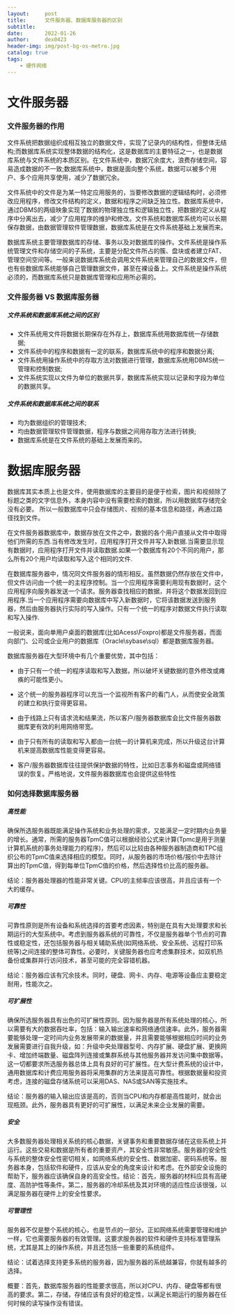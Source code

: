 ```yaml
---
layout:     post
title:      文件服务器、数据库服务器的区别
subtitle:   
date:       2022-01-26
author:     dex0423
header-img: img/post-bg-os-metro.jpg
catalog: true
tags:
    - 硬件网络
---
```



# 文件服务器

### 文件服务器的作用

文件系统把数据组织成相互独立的数据文件，实现了记录内的结构性，但整体无结构;而数据库系统实现整体数据的结构化，这是数据库的主要特征之一，也是数据库系统与文件系统的本质区别。在文件系统中，数据冗余度大，浪费存储空间，容易造成数据的不一致;数据库系统中，数据是面向整个系统，数据可以被多个用户、多个应用共享使用，减少了数据冗余。

文件系统中的文件是为某一特定应用服务的，当要修改数据的逻辑结构时，必须修改应用程序，修改文件结构的定义，数据和程序之间缺乏独立性。数据库系统中，通过DBMS的两级映象实现了数据的物理独立性和逻辑独立性，把数据的定义从程序中分离出去，减少了应用程序的维护和修改。文件系统和数据库系统均可以长期保存数据，由数据管理软件管理数据，数据库系统是在文件系统基础上发展而来。

数据库系统主要管理数据库的存储、事务以及对数据库的操作。文件系统是操作系统管理文件和存储空间的子系统，主要是分配文件所占的簇、盘块或者建立FAT、管理空间空间等。一般来说数据库系统会调用文件系统来管理自己的数据文件，但也有些数据库系统能够自己管理数据文件，甚至在裸设备上。文件系统是操作系统必须的，而数据库系统只是数据库管理和应用所必需的。

### 文件服务器 VS 数据库服务器

##### 文件系统和数据库系统之间的区别

- 文件系统用文件将数据长期保存在外存上，数据库系统用数据库统一存储数据;
- 文件系统中的程序和数据有一定的联系，数据库系统中的程序和数据分离;
- 文件系统用操作系统中的存取方法对数据进行管理，数据库系统用DBMS统一管理和控制数据;
- 文件系统实现以文件为单位的数据共享，数据库系统实现以记录和字段为单位的数据共享。

##### 文件系统和数据库系统之间的联系

- 均为数据组织的管理技术;
- 均由数据管理软件管理数据，程序与数据之间用存取方法进行转换;
- 数据库系统是在文件系统的基础上发展而来的。


# 数据库服务器

数据库其实本质上也是文件，使用数据库的主要目的是便于检索，图片和视频除了标题之类的文字信息外，本身内容中没有需要检索的数据，所以用数据库存储完全没有必要。 所以一般数据库中只会存储图片、视频的基本信息和路径，再通过路径找到文件。

在文件服务器数据库中，数据存放在文件之中，数据的各个用户直接从文件中取得他们所需的东西.当有修改发生时，应用程序打开文件并写入新数据.当需要显示现有数据时，应用程序打开文件并读取数据.如果一个数据库有20个不同的用户，那么所有20个用户均读取和写入这个相同的文件.

在数据库服务器中，情况同文件服务器的情形相反。虽然数据仍然存放在文件中，但文件访问由一个统一的主程序控制。当一个应用程序需要利用现有数据时，这个应用程序向服务器发送一个请求。服务器查找相应的数据，并将这个数据发回到应用程序.当一个应用程序需要向数据库中写入新数据时，它将该数据发送到服务器，然后由服务器执行实际的写入操作。只有一个统一的程序对数据文件执行读取和写入操作.

一般说来，面向单用户桌面的数据库(比如Acess\Foxpro)都是文件服务器，而面向部门、公司或企业用户的数据库（Oracle\sybase\sql）都是数据库服务器。

数据库服务器在大型环境中有几个重要优势，其中包括：

- 由于只有一个统一的程序读取和写入数据，所以破坏关键数据的意外修改或瘫痪的可能性更小。

- 这个统一的服务器程序可以充当一个监视所有客户的看门人，从而使安全政策的建立和执行变得更容易。

- 由于线路上只有请求流和结果流，所以客户/服务器数据库会比文件服务器数据库更有效的利用网络带宽。

- 由于只有所有的读取和写入都由一台统一的计算机来完成，所以升级这台计算机来提高数据库性能变得更容易。

- 客户/服务器数据库往往提供保护数据的特性，比如日志事务和磁盘或网络错误的恢复。严格地说，文件服务器数据库也会提供这些特性

### 如何选择数据库服务器

##### 高性能

确保所选服务器既能满足操作系统和业务处理的需求，又能满足一定时期内业务量的增长。通常，所需的服务器TpmC值可以根据经验公式来计算(Tpmc是用于测量计算机系统的事务处理能力的程序)，然后可以比较由各种服务器制造商和TPC组织公布的TpmC值来选择相应的模型。同时，从服务器的市场价格/报价中去除计算出的TpmC值，得到每单位TpmC值的价格，然后选择性价比高的服务器。

结论：服务器处理器的性能非常关键。CPU的主频率应该很高，并且应该有一个大的缓存。

##### 可靠性

可靠性原则是所有设备和系统选择的首要考虑因素，特别是在具有大处理要求和长期运行的大型系统中。考虑到服务器系统的可靠性，不仅是服务器单个节点的可靠性或稳定性，还包括服务器与相关辅助系统(如网络系统、安全系统、远程打印系统等)之间连接的整体可靠性。必要时，关键服务器也应考虑集群技术，如双机热备份或集群并行访问技术，甚至可能的完全容错机器。

结论：服务器应该有冗余技术。同时，硬盘、网卡、内存、电源等设备应主要稳定耐用，性能次之。

##### 可扩展性

确保所选服务器具有出色的可扩展性原则。因为服务器是所有系统处理的核心，所以需要有大的数据吞吐率，包括：输入输出速率和网络通信速率。此外，服务器需要能够处理一定时间内业务发展带来的数据量，并且需要能够根据相应时间的业务发展需要进行自我升级，如：升级中央处理器型号、内存扩展、硬盘扩展、更换网卡、增加终端数量、磁盘阵列连接或集群系统与其他服务器并发访问集中数据等。这一切都要求所选服务器总体上具有良好的可扩展性。在大型计费系统的设计中，通用数据库和计费应用服务器将采用集群的方法来提高可靠性。根据数据量和投资考虑，连接的磁盘存储系统可以采用DAS、NAS或SAN等实施技术。

结论：服务器的输入输出应该是高的，否则当CPU和内存都是高性能时，就会出现瓶颈。此外，服务器具有更好的可扩展性，以满足未来企业发展的需要。

##### 安全

大多数服务器处理相关系统的核心数据，关键事务和重要数据存储在这些系统上并运行。这些交易和数据是所有者的重要资产，其安全性非常敏感。服务器的安全性与系统的整体安全性密切相关，如网络系统的安全性、数据加密、密码系统等。服务器本身，包括软件和硬件，应该从安全的角度来设计和考虑。在外部安全设施的帮助下，服务器应该确保自身的高安全性。结论：首先，服务器的材料应具有高硬度、高防护性等条件。第二，服务器的冷却系统及其对环境的适应性应该很强，以满足服务器在硬件上的安全性要求。

##### 可管理性

服务器不仅是整个系统的核心，也是节点的一部分。正如网络系统需要管理和维护一样，它也需要服务器的有效管理。这要求服务器的软件和硬件支持标准管理系统，尤其是其上的操作系统，并且还包括一些重要的系统组件。

结论：试着选择支持更多系统的服务器，因为服务器的系统越兼容，你就有越多的选择。

概要：首先，数据库服务器的性能要求很高，所以对CPU、内存、硬盘等都有很高的要求。第二，存储，存储应该有良好的稳定性，以满足长期运行的服务器在任何时候的读写操作没有错误。